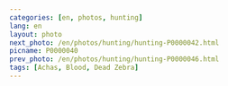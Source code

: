 ```yaml
---
categories: [en, photos, hunting]
lang: en
layout: photo
next_photo: /en/photos/hunting/hunting-P0000042.html
picname: P0000040
prev_photo: /en/photos/hunting/hunting-P0000046.html
tags: [Achas, Blood, Dead Zebra]
---
```

